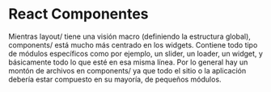 # React Componentes

Mientras layout/ tiene una visión macro (definiendo la estructura global), components/ está mucho más centrado en los widgets. Contiene todo tipo de módulos específicos como por ejemplo, un slider, un loader, un widget, y básicamente todo lo que esté en esa misma línea. Por lo general hay un montón de archivos en components/ ya que todo el sitio o la aplicación debería estar compuesto en su mayoría, de pequeños módulos.
